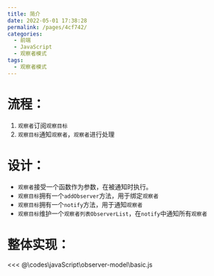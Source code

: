 ```yaml
---
title: 简介
date: 2022-05-01 17:38:28
permalink: /pages/4cf742/
categories:
  - 前端
  - JavaScript
  - 观察者模式
tags:
  - 观察者模式
---
```


# 流程：
1. `观察者`订阅`观察目标`
2. `观察目标`通知`观察者`，`观察者`进行处理

# 设计：
-   `观察者`接受一个函数作为参数，在被通知时执行。
-   `观察目标`拥有一个`addObserver`方法，用于绑定`观察者`
-   `观察目标`拥有一个`notify`方法，用于通知`观察者`
-   `观察目标`维护一个`观察者列表ObserverList`，在`notify`中通知所有`观察者`

# 整体实现：
<<< @\codes\javaScript\observer-model\basic.js